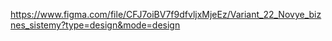https://www.figma.com/file/CFJ7oiBV7f9dfvljxMjeEz/Variant_22_Novye_biznes_sistemy?type=design&mode=design
